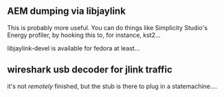 ## AEM dumping via libjaylink

This is probably more useful.  You can do things like Simplicity Studio's
Energy profiler, by hooking this to, for instance, kst2...

libjaylink-devel is available for fedora at least...

## wireshark usb decoder for jlink traffic

it's not _remotely_ finished, but the stub is there to plug in a statemachine....

